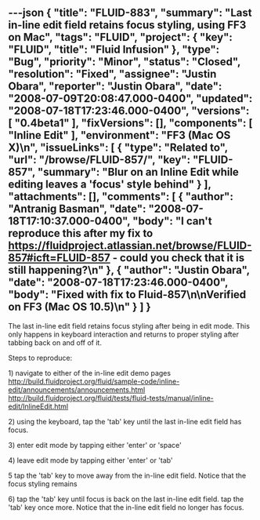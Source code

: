 ---json
{
  "title": "FLUID-883",
  "summary": "Last in-line edit field retains focus styling, using FF3 on Mac",
  "tags": "FLUID",
  "project": {
    "key": "FLUID",
    "title": "Fluid Infusion"
  },
  "type": "Bug",
  "priority": "Minor",
  "status": "Closed",
  "resolution": "Fixed",
  "assignee": "Justin Obara",
  "reporter": "Justin Obara",
  "date": "2008-07-09T20:08:47.000-0400",
  "updated": "2008-07-18T17:23:46.000-0400",
  "versions": [
    "0.4beta1"
  ],
  "fixVersions": [],
  "components": [
    "Inline Edit"
  ],
  "environment": "FF3 (Mac OS X)\n",
  "issueLinks": [
    {
      "type": "Related to",
      "url": "/browse/FLUID-857/",
      "key": "FLUID-857",
      "summary": "Blur on an Inline Edit while editing leaves a 'focus' style behind"
    }
  ],
  "attachments": [],
  "comments": [
    {
      "author": "Antranig Basman",
      "date": "2008-07-18T17:10:37.000-0400",
      "body": "I can't reproduce this after my fix to <https://fluidproject.atlassian.net/browse/FLUID-857#icft=FLUID-857> - could you check that it is still happening?\n"
    },
    {
      "author": "Justin Obara",
      "date": "2008-07-18T17:23:46.000-0400",
      "body": "Fixed with fix to Fluid-857\n\nVerified on FF3 (Mac OS 10.5)\n"
    }
  ]
}
---
The last in-line edit field retains focus styling after being in edit mode. This only happens in keyboard interaction and returns to proper styling after tabbing back on and off of it.

Steps to reproduce:

1\)  navigate to either of the in-line edit demo pages\
<http://build.fluidproject.org/fluid/sample-code/inline-edit/announcements/announcements.html>\
<http://build.fluidproject.org/fluid/tests/fluid-tests/manual/inline-edit/InlineEdit.html>

2\) using the keyboard, tap the 'tab' key until the last in-line edit field has focus.

3\) enter edit mode by tapping either 'enter' or 'space'

4\) leave edit mode by tapping either 'enter' or 'tab'

5 tap the 'tab' key to move away from the in-line edit field. Notice that the focus styling remains

6\) tap the 'tab' key until focus is back on the last in-line edit field. tap the 'tab' key once more. Notice that the in-line edit field no longer has focus.

        